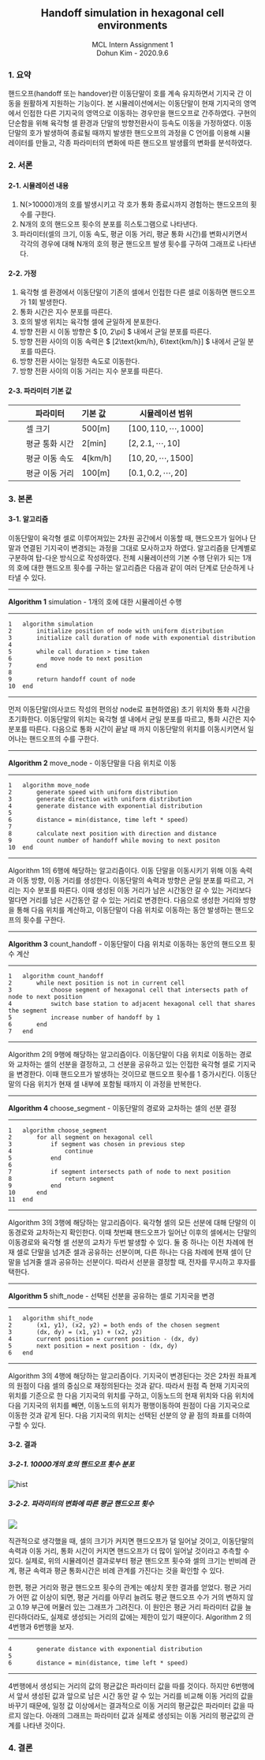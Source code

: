<h2 style="text-align: center"><br><br>Handoff simulation in hexagonal cell environments </h2>

<div style="text-align: center">MCL Intern Assignment 1</div>
<div style="text-align: center">Dohun Kim - 2020.9.6</div>





### 1. 요약

 핸드오프(handoff 또는 handover)란 이동단말이 호를 계속 유지하면서 기지국 간 이동을 원활하게 지원하는 기능이다. 본 시뮬레이션에서는 이동단말이 현재 기지국의 영역에서 인접한 다른 기지국의 영역으로 이동하는 경우만을 핸드오프로 간주하였다. 구현의 단순함을 위해 육각형 셀 환경과 단말의 방향전환사이 등속도 이동을 가정하였다. 이동단말의 호가 발생하여 종료될 때까지 발생한 핸드오프의 과정을 C 언어를 이용해 시뮬레이터를 만들고, 각종 파라미터의 변화에 따른 핸드오프 발생률의 변화를 분석하였다.



### 2. 서론

#### 2-1. 시뮬레이션 내용

1. N(>10000)개의 호를 발생시키고 각 호가 통화 종료시까지 경험하는 핸드오프의 횟수를 구한다.
2. N개의 호의 핸드오프 횟수의 분포를 히스토그램으로 나타낸다.
3. 파라미터(셀의 크기, 이동 속도, 평균 이동 거리, 평균 통화 시간)를 변화시키면서 <br>각각의 경우에 대해 N개의 호의 평균 핸드오프 발생 횟수를 구하여 그래프로 나타낸다.



#### 2-2. 가정

1. 육각형 셀 환경에서 이동단말이 기존의 셀에서 인접한 다른 셀로 이동하면 핸드오프가 1회 발생한다.
2. 통화 시간은 지수 분포를 따른다.
3. 호의 발생 위치는 육각형 셀에 균일하게 분포한다.
4. 방향 전환 시 이동 방향은 $ [0, 2\pi] $ 내에서 균일 분포를 따른다.
5. 방향 전환 사이의 이동 속력은 $ [2\text{km/h}, 6\text{km/h}] $ 내에서 균일 분포를 따른다.
6. 방향 전환 사이는 일정한 속도로 이동한다.
7. 방향 전환 사이의 이동 거리는 지수 분포를 따른다.



#### 2-3. 파라미터 기본 값


||파라미터|기본 값&nbsp;&nbsp;&nbsp;&nbsp;&nbsp;&nbsp;&nbsp;| 시뮬레이션 범위            |                  |
|----|----|----|----|---------|
|<img width=12/>|셀 크기|$500\text{[m]}$| $[100, 110, \cdots, 1000]$ |<img width=50/>|
||평균 통화 시간|$2\text{[min]}$| $[2, 2.1, \cdots, 10]$     ||
||평균 이동 속도|$4\text{[km/h]}$| $[10, 20, \cdots, 1500]$   ||
||평균 이동 거리|$100\text{[m]}$| $[0.1,0.2, \cdots,  20]$   ||









### 3. 본론

#### 3-1. 알고리즘

 이동단말이 육각형 셀로 이루어져있는 2차원 공간에서 이동할 때, 핸드오프가 일어나 단말과 연결된 기지국이 변경되는 과정을 그대로 모사하고자 하였다. 알고리즘을 단계별로 구분하여 탑-다운 방식으로 작성하였다. 전체 시뮬레이션의 기본 수행 단위가 되는 1개의 호에 대한 핸드오프 횟수를 구하는 알고리즘은 다음과 같이 여러 단계로 단순하게 나타낼 수 있다. 




___

**Algorithm 1** simulation - 1개의 호에 대한 시뮬레이션 수행

---

```
1	algorithm simulation
2		initialize position of node with uniform distribution
3		initialize call duration of node with exponential distribution
4	
5	    while call duration > time taken
6  	 	 	move node to next position
7    	end
8    
9  		return handoff count of node
10	end	
```

---

 먼저 이동단말(의사코드 작성의 편의상 node로 표현하였음) 초기 위치와 통화 시간을 초기화한다. 이동단말의 위치는 육각형 셀 내에서 균일 분포를 따르고, 통화 시간은 지수 분포를 따른다. 다음으로 통화 시간이 끝날 때 까지 이동단말의 위치를 이동시키면서 일어나는 핸드오프의 수를 구한다.



___

**Algorithm 2** move_node - 이동단말을 다음 위치로 이동

---

```
1	algorithm move_node
2		generate speed with uniform distribution
3		generate direction with uniform distribution
4		generate distance with exponential distribution
5	
6		distance = min(distance, time left * speed)
7	
8		calculate next position with direction and distance	
9		count number of handoff while moving to next positon
10	end
```

---

 Algorithm 1의 6행에 해당하는 알고리즘이다. 이동 단말을 이동시키기 위해 이동 속력과 이동 방향, 이동 거리를 생성한다. 이동단말의 속력과 방향은 균일 분포를 따르고, 거리는 지수 분포를 따른다. 이때 생성된 이동 거리가 남은 시간동안 갈 수 있는 거리보다 멀다면 거리를 남은 시간동안 갈 수 있는 거리로 변경한다. 다음으로 생성한 거리와 방향을 통해 다음 위치를 계산하고, 이동단말이 다음 위치로 이동하는 동안 발생하는 핸드오프의 횟수를 구한다.













___

**Algorithm 3** count_handoff - 이동단말이 다음 위치로 이동하는 동안의 핸드오프 횟수 계산

---

```
1	algorithm count_handoff
2		while next position is not in current cell
3			choose segment of hexagonal cell that intersects path of node to next position
4			switch base station to adjacent hexagonal cell that shares the segment
5			increase number of handoff by 1
6		end
7	end
```

---

 Algorithm 2의 9행에 해당하는 알고리즘이다. 이동단말이 다음 위치로 이동하는 경로와 교차하는 셀의 선분을 결정하고, 그 선분을 공유하고 있는 인접한 육각형 셀로 기지국을 변경한다. 이때 핸드오프가 발생하는 것이므로 핸드오프 횟수를 1 증가시킨다. 이동단말의 다음 위치가 현재 셀 내부에 포함될 때까지 이 과정을 반복한다.



___

**Algorithm 4** choose_segment - 이동단말의 경로와 교차하는 셀의 선분 결정

---

```
1	algorithm choose_segment
2		for all segment on hexagonal cell
3			if segment was chosen in previous step
4	 			continue
5	 		end
6		
7	 		if segment intersects path of node to next position
8	 			return segment
9	        end
10		end
11	end
```

---

 Algorithm 3의 3행에 해당하는 알고리즘이다. 육각형 셀의 모든 선분에 대해 단말의 이동경로와 교차하는지 확인한다. 이때 첫번째 핸드오프가 일어난 이후의 셀에서는 단말의 이동경로와 육각형 셀 선분의 교차가 두번 발생할 수 있다. 둘 중 하나는 이전 차례에 현재 셀로 단말을 넘겨준 셀과 공유하는 선분이며, 다른 하나는 다음 차례에 현재 셀이 단말을 넘겨줄 셀과 공유하는 선분이다. 따라서 선분을 결정할 때, 전자를 무시하고 후자를 택한다.



___

**Algorithm 5** shift_node - 선택된 선분을 공유하는 셀로 기지국을 변경

---

```
1	algorithm shift_node
2		(x1, y1), (x2, y2) = both ends of the chosen segment
3		(dx, dy) = (x1, y1) + (x2, y2)
4		current position = current position - (dx, dy)
5		next position = next position - (dx, dy)
6	end
```

---

 Algorithm 3의 4행에 해당하는 알고리즘이다. 기지국이 변경된다는 것은 2차원 좌표계의 원점이 다음 셀의 중심으로 재정의된다는 것과 같다. 따라서 원점 즉 현재 기지국의 위치를 기준으로 한 다음 기지국의 위치를 구하고, 이동노드의 현재 위치와 다음 위치에 다음 기지국의 위치를 빼면, 이동노드의 위치가 평행이동하여 원점이 다음 기지국으로 이동한 것과 같게 된다. 다음 기지국의 위치는 선택된 선분의 양 끝 점의 좌표를 더하여 구할 수 있다.











#### 3-2. 결과

##### 3-2-1. 10000개의 호의 핸드오프 횟수 분포

![hist](images/hist.png)



##### 3-2-2. 파라미터의 변화에 따른 평균 핸드오프 횟수

<img src="images/result.png" style="zoom:115%">

 직관적으로 생각했을 때, 셀의 크기가 커지면 핸드오프가 덜 일어날 것이고, 이동단말의 속력과 이동 거리, 통화 시간이 커지면 핸드오프가 더 많이 일어날 것이라고 추측할 수 있다. 실제로, 위의 시뮬레이션 결과로부터 평균 핸드오프 횟수와 셀의 크기는 반비례 관계, 평균 속력과 평균 통화시간은 비례 관계를 가진다는 것을 확인할 수 있다. 











 한편, 평균 거리와 평균 핸드오프 횟수의 관계는 예상치 못한 결과를 얻었다. 평균 거리가 어떤 값 이상이 되면, 평균 거리를 아무리 늘려도 평균 핸드오프 수가 거의 변하지 않고 0.19 부근에 머물러 있는 그래프가 그려진다. 이 원인은 평균 거리 파라미터 값을 늘린다하더라도, 실제로 생성되는 거리의 값에는 제한이 있기 때문이다. Algorithm 2 의 4번행과 6번행을 보자.

___

```
4		generate distance with exponential distribution
5	
6		distance = min(distance, time left * speed)
```

---

 4번행에서 생성되는 거리의 값의 평균값은 파라미터 값을 따를 것이다. 하지만 6번행에서 앞서 생성된 값과 앞으로 남은 시간 동안 갈 수 있는 거리를 비교해 이동 거리의 값을 바꾸기 때문에, 일정 값 이상에서는 결과적으로 이동 거리의 평균값은 파라미터 값을 따르지 않는다. 아래의 그래프는 파라미터 값과 실제로 생성되는 이동 거리의 평균값의 관계를 나타낸 것이다.









### 4. 결론
